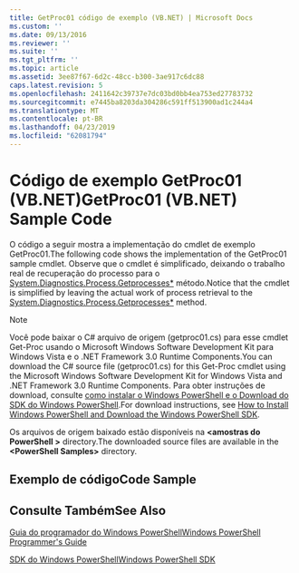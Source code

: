 ```yaml
---
title: GetProc01 código de exemplo (VB.NET) | Microsoft Docs
ms.custom: ''
ms.date: 09/13/2016
ms.reviewer: ''
ms.suite: ''
ms.tgt_pltfrm: ''
ms.topic: article
ms.assetid: 3ee87f67-6d2c-48cc-b300-3ae917c6dc88
caps.latest.revision: 5
ms.openlocfilehash: 2411642c39737e7dc03bd0bb4ea753ed27783732
ms.sourcegitcommit: e7445ba8203da304286c591ff513900ad1c244a4
ms.translationtype: MT
ms.contentlocale: pt-BR
ms.lasthandoff: 04/23/2019
ms.locfileid: "62081794"
---
```

# <a name="getproc01-vbnet-sample-code"></a><span data-ttu-id="4cec5-102">Código de exemplo GetProc01 (VB.NET)</span><span class="sxs-lookup"><span data-stu-id="4cec5-102">GetProc01 (VB.NET) Sample Code</span></span>

<span data-ttu-id="4cec5-103">O código a seguir mostra a implementação do cmdlet de exemplo GetProc01.</span><span class="sxs-lookup"><span data-stu-id="4cec5-103">The following code shows the implementation of the GetProc01 sample cmdlet.</span></span> <span data-ttu-id="4cec5-104">Observe que o cmdlet é simplificado, deixando o trabalho real de recuperação do processo para o [System.Diagnostics.Process.Getprocesses\*](/dotnet/api/System.Diagnostics.Process.GetProcesses) método.</span><span class="sxs-lookup"><span data-stu-id="4cec5-104">Notice that the cmdlet is simplified by leaving the actual work of process retrieval to the [System.Diagnostics.Process.Getprocesses\*](/dotnet/api/System.Diagnostics.Process.GetProcesses) method.</span></span>

> [!NOTE]
> <span data-ttu-id="4cec5-105">Você pode baixar o C# arquivo de origem (getproc01.cs) para esse cmdlet Get-Proc usando o Microsoft Windows Software Development Kit para Windows Vista e o .NET Framework 3.0 Runtime Components.</span><span class="sxs-lookup"><span data-stu-id="4cec5-105">You can download the C# source file (getproc01.cs) for this Get-Proc cmdlet using the Microsoft Windows Software Development Kit for Windows Vista and .NET Framework 3.0 Runtime Components.</span></span> <span data-ttu-id="4cec5-106">Para obter instruções de download, consulte [como instalar o Windows PowerShell e o Download do SDK do Windows PowerShell](/powershell/developer/installing-the-windows-powershell-sdk).</span><span class="sxs-lookup"><span data-stu-id="4cec5-106">For download instructions, see [How to Install Windows PowerShell and Download the Windows PowerShell SDK](/powershell/developer/installing-the-windows-powershell-sdk).</span></span>
>
> <span data-ttu-id="4cec5-107">Os arquivos de origem baixado estão disponíveis na  **\<amostras do PowerShell >** directory.</span><span class="sxs-lookup"><span data-stu-id="4cec5-107">The downloaded source files are available in the **\<PowerShell Samples>** directory.</span></span>

## <a name="code-sample"></a><span data-ttu-id="4cec5-108">Exemplo de código</span><span class="sxs-lookup"><span data-stu-id="4cec5-108">Code Sample</span></span>

<!-- TODO!!!: review snippet reference  [!CODE [msh_samplesgetproc01#getproc01vball](msh_samplesgetproc01#getproc01vball)]  -->

## <a name="see-also"></a><span data-ttu-id="4cec5-109">Consulte Também</span><span class="sxs-lookup"><span data-stu-id="4cec5-109">See Also</span></span>

[<span data-ttu-id="4cec5-110">Guia do programador do Windows PowerShell</span><span class="sxs-lookup"><span data-stu-id="4cec5-110">Windows PowerShell Programmer's Guide</span></span>](./windows-powershell-programmer-s-guide.md)

[<span data-ttu-id="4cec5-111">SDK do Windows PowerShell</span><span class="sxs-lookup"><span data-stu-id="4cec5-111">Windows PowerShell SDK</span></span>](../windows-powershell-reference.md)